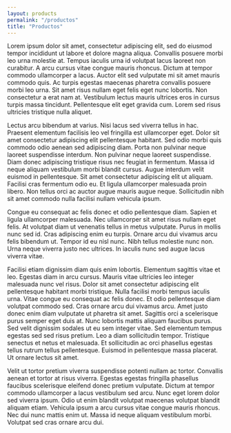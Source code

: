 ```yaml
---
layout: products
permalink: "/productos"
title: "Productos"
---
```


Lorem ipsum dolor sit amet, consectetur adipiscing elit, sed do eiusmod tempor incididunt ut labore et dolore magna aliqua. Convallis posuere morbi leo urna molestie at. Tempus iaculis urna id volutpat lacus laoreet non curabitur. A arcu cursus vitae congue mauris rhoncus. Dictum at tempor commodo ullamcorper a lacus. Auctor elit sed vulputate mi sit amet mauris commodo quis. Ac turpis egestas maecenas pharetra convallis posuere morbi leo urna. Sit amet risus nullam eget felis eget nunc lobortis. Non consectetur a erat nam at. Vestibulum lectus mauris ultrices eros in cursus turpis massa tincidunt. Pellentesque elit eget gravida cum. Lorem sed risus ultricies tristique nulla aliquet.

Lectus arcu bibendum at varius. Nisi lacus sed viverra tellus in hac. Praesent elementum facilisis leo vel fringilla est ullamcorper eget. Dolor sit amet consectetur adipiscing elit pellentesque habitant. Sed odio morbi quis commodo odio aenean sed adipiscing diam. Porta non pulvinar neque laoreet suspendisse interdum. Non pulvinar neque laoreet suspendisse. Diam donec adipiscing tristique risus nec feugiat in fermentum. Massa id neque aliquam vestibulum morbi blandit cursus. Augue interdum velit euismod in pellentesque. Sit amet consectetur adipiscing elit ut aliquam. Facilisi cras fermentum odio eu. Et ligula ullamcorper malesuada proin libero. Non tellus orci ac auctor augue mauris augue neque. Sollicitudin nibh sit amet commodo nulla facilisi nullam vehicula ipsum.

Congue eu consequat ac felis donec et odio pellentesque diam. Sapien et ligula ullamcorper malesuada. Nec ullamcorper sit amet risus nullam eget felis. At volutpat diam ut venenatis tellus in metus vulputate. Purus in mollis nunc sed id. Cras adipiscing enim eu turpis. Ornare arcu dui vivamus arcu felis bibendum ut. Tempor id eu nisl nunc. Nibh tellus molestie nunc non. Urna neque viverra justo nec ultrices. In iaculis nunc sed augue lacus viverra vitae.

Facilisi etiam dignissim diam quis enim lobortis. Elementum sagittis vitae et leo. Egestas diam in arcu cursus. Mauris vitae ultricies leo integer malesuada nunc vel risus. Dolor sit amet consectetur adipiscing elit pellentesque habitant morbi tristique. Nulla facilisi morbi tempus iaculis urna. Vitae congue eu consequat ac felis donec. Et odio pellentesque diam volutpat commodo sed. Cras ornare arcu dui vivamus arcu. Amet justo donec enim diam vulputate ut pharetra sit amet. Sagittis orci a scelerisque purus semper eget duis at. Nunc lobortis mattis aliquam faucibus purus. Sed velit dignissim sodales ut eu sem integer vitae. Sed elementum tempus egestas sed sed risus pretium. Leo a diam sollicitudin tempor. Tristique senectus et netus et malesuada. Et sollicitudin ac orci phasellus egestas tellus rutrum tellus pellentesque. Euismod in pellentesque massa placerat. Ut ornare lectus sit amet.

Velit ut tortor pretium viverra suspendisse potenti nullam ac tortor. Convallis aenean et tortor at risus viverra. Egestas egestas fringilla phasellus faucibus scelerisque eleifend donec pretium vulputate. Dictum at tempor commodo ullamcorper a lacus vestibulum sed arcu. Nunc eget lorem dolor sed viverra ipsum. Odio ut enim blandit volutpat maecenas volutpat blandit aliquam etiam. Vehicula ipsum a arcu cursus vitae congue mauris rhoncus. Nec dui nunc mattis enim ut. Massa id neque aliquam vestibulum morbi. Volutpat sed cras ornare arcu dui.